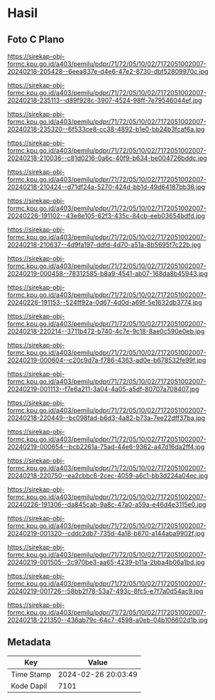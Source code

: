 # Hasil

## Foto C Plano

https://sirekap-obj-formc.kpu.go.id/a403/pemilu/pdpr/71/72/05/10/02/7172051002007-20240218-205428--6eea837e-d4e6-47e2-8730-dbf52809970c.jpg

https://sirekap-obj-formc.kpu.go.id/a403/pemilu/pdpr/71/72/05/10/02/7172051002007-20240218-235113--d89f928c-3907-4524-98ff-7e79546044ef.jpg

https://sirekap-obj-formc.kpu.go.id/a403/pemilu/pdpr/71/72/05/10/02/7172051002007-20240218-235320--6f533ce8-cc38-4892-b1e0-bb24b3fcaf6a.jpg

https://sirekap-obj-formc.kpu.go.id/a403/pemilu/pdpr/71/72/05/10/02/7172051002007-20240218-210036--c81d0216-0a6c-40f9-b634-be004726bddc.jpg

https://sirekap-obj-formc.kpu.go.id/a403/pemilu/pdpr/71/72/05/10/02/7172051002007-20240218-210424--d71df24a-5270-424d-bb1d-49d64187bb36.jpg

https://sirekap-obj-formc.kpu.go.id/a403/pemilu/pdpr/71/72/05/10/02/7172051002007-20240226-191102--43e8e105-62f3-435c-84cb-eeb03654bdfd.jpg

https://sirekap-obj-formc.kpu.go.id/a403/pemilu/pdpr/71/72/05/10/02/7172051002007-20240218-210637--4d9fa197-ddfd-4d70-a51a-8b5695f7c22b.jpg

https://sirekap-obj-formc.kpu.go.id/a403/pemilu/pdpr/71/72/05/10/02/7172051002007-20240219-000458--78312585-b8a9-4541-ab07-168da8b45943.jpg

https://sirekap-obj-formc.kpu.go.id/a403/pemilu/pdpr/71/72/05/10/02/7172051002007-20240226-191153--524ff92a-0d67-4d0d-a69f-5e1632db3774.jpg

https://sirekap-obj-formc.kpu.go.id/a403/pemilu/pdpr/71/72/05/10/02/7172051002007-20240218-220214--3711b472-b740-4c7e-9c18-8ae0c590e0eb.jpg

https://sirekap-obj-formc.kpu.go.id/a403/pemilu/pdpr/71/72/05/10/02/7172051002007-20240219-000604--c20c9d7a-f786-4363-ad0e-b678532fe99f.jpg

https://sirekap-obj-formc.kpu.go.id/a403/pemilu/pdpr/71/72/05/10/02/7172051002007-20240219-001113--f7e6a211-3a04-4a05-a5df-80707a708407.jpg

https://sirekap-obj-formc.kpu.go.id/a403/pemilu/pdpr/71/72/05/10/02/7172051002007-20240218-220449--bc098fad-b6d3-4a82-b73a-7ee22dff37ba.jpg

https://sirekap-obj-formc.kpu.go.id/a403/pemilu/pdpr/71/72/05/10/02/7172051002007-20240219-000654--bcb2261a-75ad-44e6-9362-a47d16da2ff4.jpg

https://sirekap-obj-formc.kpu.go.id/a403/pemilu/pdpr/71/72/05/10/02/7172051002007-20240218-220750--ea2cbbc6-2cec-4059-a6c1-bb3d224a04ec.jpg

https://sirekap-obj-formc.kpu.go.id/a403/pemilu/pdpr/71/72/05/10/02/7172051002007-20240226-191306--da845cab-9a8c-47a0-a59a-e46d4e3115e0.jpg

https://sirekap-obj-formc.kpu.go.id/a403/pemilu/pdpr/71/72/05/10/02/7172051002007-20240219-001320--cddc2db7-735d-4a18-b670-a144aba9902f.jpg

https://sirekap-obj-formc.kpu.go.id/a403/pemilu/pdpr/71/72/05/10/02/7172051002007-20240219-001505--2c970be3-aa65-4239-b11a-2bba4b06a1bd.jpg

https://sirekap-obj-formc.kpu.go.id/a403/pemilu/pdpr/71/72/05/10/02/7172051002007-20240219-001726--58bb2f78-53a7-493c-8fc5-e7f7a0d54ac9.jpg

https://sirekap-obj-formc.kpu.go.id/a403/pemilu/pdpr/71/72/05/10/02/7172051002007-20240218-221350--436ab79c-64c7-4598-a0eb-04b106602d1b.jpg


## Metadata

| Key        | Value               |
| ---------- | ------------------- |
| Time Stamp | 2024-02-26 20:03:49 |
| Kode Dapil | 7101                |



